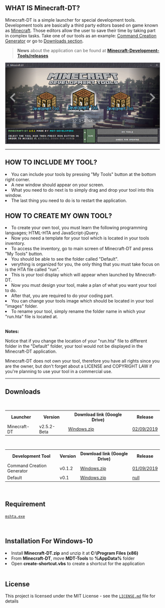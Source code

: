 ## WHAT IS Minecraft-DT?
Minecraft-DT is a simple launcher for special development tools. Development tools are basically a third party editors based on game known as [Minecraft](https://www.minecraft.net/en-us/). Those editors allow the user to save their time by taking part in complex tasks. Take one of our tools as an example: [Command Creation Generator](https://github.com/gubrus50/Minecraft-Development-Tools-Classic/releases/tag/CCG-v0.1.2) or go to [Downloads section](https://github.com/gubrus50/Minecraft-Development-Tools-Classic#downloads). 

> <b>News</b> about the application can be found at **[Minecraft-Development-Tools/releases](https://github.com/gubrus50/Minecraft-Development-Tools-Classic/releases)**

<img src="https://github.com/gubrus50/Minecraft-Development-Tools-Classic/blob/master/app/images/Minecraft-DT.png"/>

---

## HOW TO INCLUDE MY TOOL?
<li>You can include your tools by pressing "My Tools" button at the bottom right corner.</li>
<li>A new window should appear on your screen.</li>
<li>What you need to do next is to simply drag and drop your tool into this window.</li>
<li>The last thing you need to do is to restart the application.</li>
  
## HOW TO CREATE MY OWN TOOL?
<li>To create your own tool, you must learn the following programming languages; HTML-HTA and JavaScript-jQuery.</li>
<li>Now you need a template for your tool which is located in your tools inventory.</li>
<li>To access the inventory, go to main screen of Minecraft-DT and press "My Tools" button.</li>
<li>You should be able to see the folder called "Default".</li>
<li>verything is organized for you, the only thing that you must take focus on is the HTA file called "run".</li>
<li>This is your tool display which will appear when launched by Minecraft-DT.</li>
<li>Now you must design your tool, make a plan of what you want your tool to do.</li>
<li>After that, you are required to do your coding part.</li>
<li>You can change your tools image which should be located in your tool "images" folder.</li>
<li>To rename your tool, simply rename the folder name in which your "run.hta" file is located at.</li>

<br /><b>Notes:</b><p>
Notice that if you change the location of your "run.hta" file to different folder in the "Default" folder, your tool would not be displayed in the Minecraft-DT application.
</p>

<p>Minecraft-DT does not own your tool, therefore you have all rights since you are the owner, but don't forget about a LICENSE and COPYRIGHT LAW if you're planning to use your tool in a commercial use.</p>

---

## Downloads

<br />

<table>
  <tr>
    <th>Launcher</th>
    <th>Version</th>
    <th>Download link (Google Drive)</th>
    <th>Release</th>
  </tr>
  <tr>
    <td>Minecraft-DT</td>
    <td>v2.5.2-Beta</td>
    <td>
      <a href="https://drive.google.com/open?id=1mLkoqqa9cpK3aAFL8EObk7fyWEVCdU1K" target="_blank">Windows.zip</a>
    </td>
    <td>
      <a href="https://github.com/gubrus50/Minecraft-Development-Tools-Classic/releases/tag/MDT-v2.5.2-Beta" target="_blank">02/09/2019</a>
    </td>
  </tr>
</table>

<br />

<table>
  <tr>
    <th>Development Tool</th>
    <th>Version</th>
    <th>Download link (Google Drive)</th>
    <th>Release</th>
  </tr>
  <tr>
    <td>Command Creation Generator</td>
    <td>v0.1.2</td>
    <td>
      <a href="https://drive.google.com/open?id=1EvclsjWZJBcRAhbfsVrJZeQze2PzsB3A" target="_blank">Windows.zip</a>
    </td>
    <td><a href="https://github.com/gubrus50/Minecraft-Development-Tools-Classic/releases/tag/CCG-v0.1.2" target="_blank">01/09/2019</a></td>
  </tr>
  <tr>
    <td>Default</td>
    <td>v0.1</td>
    <td>
      <a href="https://drive.google.com/open?id=1edtYMNGXEk35hB-8eqj_X5LbI0t5Ze4B">Windows.zip</a>
    </td>
    <td><a href="#" target="_blank">null</a></td>
  </tr>
</table><br />

## Requirement
[``mshta.exe``](https://www.file.net/process/mshta.exe.html)

<br />

## Installation For Windows-10
<li>Install<b> Minecraft-DT.zip</b> and unzip it at <b>C:\Program Files (x86)</b></li>
<li>From <b>Minecraft-DT</b>, move <b>MDT-Tools</b> to <b>%AppData%</b> folder</li>
<li>Open <b>create-shortcut.vbs</b> to create a shortcut for the application</li>

<br />

## License
This project is licensed under the MIT License - see the [``LICENSE.md``](https://github.com/gubrus50/Minecraft-Development-Tools-Classic/blob/master/LICENSE) file for details
